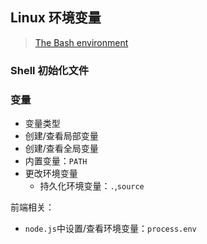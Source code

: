 ## Linux 环境变量
> [The Bash environment](https://linux.die.net/Bash-Beginners-Guide/chap_03.html)

### Shell 初始化文件

### 变量

* 变量类型
* 创建/查看局部变量
* 创建/查看全局变量
* 内置变量：`PATH`
* 更改环境变量
  * 持久化环境变量：`.`,`source`

前端相关：

* `node.js`中设置/查看环境变量：`process.env`



